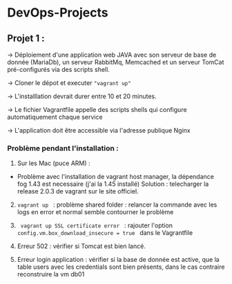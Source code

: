 # DevOps-Projects




## Projet  1 :




-> Déploiement d'une application web JAVA avec son serveur de base de donnée (MariaDb), un serveur RabbitMq, Memcached et un serveur TomCat pré-configurés via des scripts shell.

-> Cloner le dépot et executer <code>"vagrant up"</code> 

-> L'installlation devrait durer entre 10 et 20 minutes.

-> Le fichier Vagrantfile appelle des scripts shells qui configure automatiquement chaque service

-> L'application doit être accessible via l'adresse publique Nginx




### Problème pendant l'installation :

1) Sur les Mac (puce ARM) : 

- Problème avec l'installation de vagrant host manager, la dépendance fog 1.43 est necessaire (j'ai la 1.45 installé)
Solution : telecharger la release 2.0.3 de vagrant sur le site officiel.

2) <code>vagrant up </code> : problème shared folder : relancer la commande avec les logs en error et normal semble contourner le problème

3) <code> vagrant up SSL certificate error </code> :   rajouter l'option <code> config.vm.box_download_insecure = true </code> dans le Vagrantfile

4) Erreur 502 : vérifier si Tomcat est bien lancé.

5) Erreur login application : vérifier si la base de donnée est active, que la table users avec les credentials sont bien présents, dans le cas contraire reconstruire la vm db01

